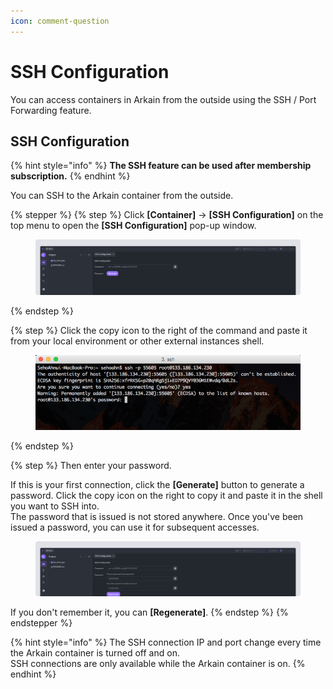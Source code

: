 ```yaml
---
icon: comment-question
---
```


# SSH Configuration

You can access containers in Arkain from the outside using the SSH / Port Forwarding feature.

## **SSH Configuration** <a href="#ssh-configuration" id="ssh-configuration"></a>

{% hint style="info" %}
**The SSH feature can be used after membership subscription.**
{% endhint %}

You can SSH to the Arkain container from the outside.

{% stepper %}
{% step %}
Click **\[Container]** → **\[SSH Configuration]** on the top menu to open the **\[SSH Configuration]** pop-up window.

<figure><img src="../../.gitbook/assets/SSH Configuration_01.png" alt=""><figcaption></figcaption></figure>
{% endstep %}

{% step %}
Click the copy icon to the right of the command and paste it from your local environment or other external instances shell.

<figure><img src="../../.gitbook/assets/image (1) (1) (1) (1) (1) (1) (1) (1).png" alt=""><figcaption></figcaption></figure>
{% endstep %}

{% step %}
Then enter your password.

If this is your first connection, click the **\[Generate]** button to generate a password. Click the copy icon on the right to copy it and paste it in the shell you want to SSH into.\
The password that is issued is not stored anywhere. Once you've been issued a password, you can use it for subsequent accesses.

<figure><img src="../../.gitbook/assets/SSH Configuration_02.png" alt=""><figcaption></figcaption></figure>

If you don't remember it, you can **\[Regenerate]**.
{% endstep %}
{% endstepper %}

{% hint style="info" %}
The SSH connection IP and port change every time the Arkain container is turned off and on.\
SSH connections are only available while the Arkain container is on.
{% endhint %}
